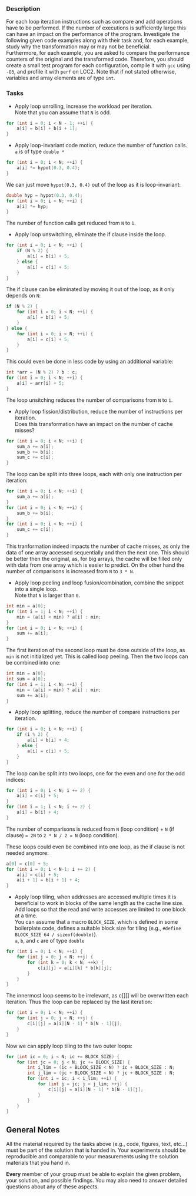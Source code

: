 ### Description

For each loop iteration instructions such as compare and add operations have to be performed. If the number of executions is sufficiently large this can have an impact on the performance of the program. Investigate the following given code examples along with their task and, for each example, study why the transformation may or may not be beneficial. \
Furthermore, for each example, you are asked to compare the performance counters of the original and the transformed code. Therefore, you should create a small test program for each configuration, compile it with `gcc` using `-O3`, and profile it with `perf` on LCC2.
Note that if not stated otherwise, variables and array elements are of type `int`.

### Tasks

- Apply loop unrolling, increase the workload per iteration. \
Note that you can assume that `N` is odd.
```C
for (int i = 0; i < N - 1; ++i) {
    a[i] = b[i] + b[i + 1];
}
```

- Apply loop-invariant code motion, reduce the number of function calls.\
`a` is of type `double *`
```C
for (int i = 0; i < N; ++i) {
    a[i] *= hypot(0.3, 0.4);
}
```

We can just move `hypot(0.3, 0.4)` out of the loop as it is loop-invariant:
```C
double hyp = hypot(0.3, 0.4);
for (int i = 0; i < N; ++i) {
    a[i] *= hyp;
}
```
The number of function calls get reduced from `N` to `1`.

- Apply loop unswitching, eliminate the if clause inside the loop.
```C
for (int i = 0; i < N; ++i) {
    if (N % 2) {
        a[i] = b[i] + 5;
    } else {
        a[i] = c[i] + 5;
    }
}
```

The if clause can be eliminated by moving it out of the loop, as it only depends on `N`:
```C
if (N % 2) {
    for (int i = 0; i < N; ++i) {
        a[i] = b[i] + 5;
    }
} else {
    for (int i = 0; i < N; ++i) {
        a[i] = c[i] + 5;
    }
}
```
This could even be done in less code by using an additional variable:
```C
int *arr = (N % 2) ? b : c;
for (int i = 0; i < N; ++i) {
    a[i] = arr[i] + 5;
}
```
The loop unsitching reduces the number of comparisons from `N` to `1`.

- Apply loop fission/distribution, reduce the number of instructions per iteration. \
Does this transformation have an impact on the number of cache misses?
```C
for (int i = 0; i < N; ++i) {
    sum_a += a[i];
    sum_b += b[i];
    sum_c += c[i];
}
```

The loop can be split into three loops, each with only one instruction per iteration:
```C
for (int i = 0; i < N; ++i) {
    sum_a += a[i];
}
for (int i = 0; i < N; ++i) {
    sum_b += b[i];
}
for (int i = 0; i < N; ++i) {
    sum_c += c[i];
}
```
This tranformation indeed impacts the number of cache misses, as only the data of one array accessed sequentially and then the next one. This should be better then the original, as, for big arrays, the cache will be filled only with data from one array which is easier to predict.
On the other hand the number of comparisons is increased from `N` to `3 * N`.


- Apply loop peeling and loop fusion/combination, combine the snippet into a single loop. \
Note that `N` is larger than `0`.
```C
int min = a[0];
for (int i = 1; i < N; ++i) {
    min = (a[i] < min) ? a[i] : min;
}
for (int i = 0; i < N; ++i) {
    sum += a[i];
}
```

The first iteration of the second loop must be done outside of the loop, as `min` is not initialized yet. This is called loop peeling. Then the two loops can be combined into one:
```C
int min = a[0];
int sum = a[0];
for (int i = 1; i < N; ++i) {
    min = (a[i] < min) ? a[i] : min;
    sum += a[i];
}
```


- Apply loop splitting, reduce the number of compare instructions per iteration.
```C
for (int i = 0; i < N; ++i) {
    if (i % 2) {
        a[i] = b[i] + 4;
    } else {
        a[i] = c[i] + 5;
    }
}
```

The loop can be split into two loops, one for the even and one for the odd indices:
```C
for (int i = 0; i < N; i += 2) {
    a[i] = c[i] + 5;
}
for (int i = 1; i < N; i += 2) {
    a[i] = b[i] + 4;
}
```
The number of comparisons is reduced from `N` (loop condition) + `N` (if clause) `= 2N` to `2 * N / 2 = N` (loop condition).

These loops could even be combined into one loop, as the if clause is not needed anymore:
```C
a[0] = c[0] + 5;
for (int i = 0; i < N-1; i += 2) {
    a[i] = c[i] + 5;
    a[i + 1] = b[i + 1] + 4;
}
```

- Apply loop tiling, when addresses are accessed multiple times it is beneficial to work in blocks of the same length as the cache line size. Add loops so that the read and write accesses are limited to one block at a time.\
 You can assume that a macro `BLOCK_SIZE`, which is defined in some boilerplate code, defines a suitable block size for tiling (e.g., `#define BLOCK_SIZE 64 / sizeof(double)`). \
`a`, `b`, and `c` are of type `double`
```C
for (int i = 0; i < N; ++i) {
    for (int j = 0; j < N; ++j) {
        for (int k = 0; k < N; ++k) {
            c[i][j] = a[i][k] * b[k][j];
        }
    }
}
```
The innermost loop seems to be irrelevant, as c[][] will be overwritten each iteration. Thus the loop can be replaced by the last iteration:
```C
for (int i = 0; i < N; ++i) {
    for (int j = 0; j < N; ++j) {
        c[i][j] = a[i][N - 1] * b[N - 1][j];
    }
}
```
Now we can apply loop tiling to the two outer loops:
```C
for (int ic = 0; i < N; ic += BLOCK_SIZE) {
    for (int jc = 0; j < N; jc += BLOCK_SIZE) {
        int i_lim = (ic + BLOCK_SIZE < N) ? ic + BLOCK_SIZE : N;
        int j_lim = (jc + BLOCK_SIZE < N) ? jc + BLOCK_SIZE : N;
        for (int i = ic; i < i_lim; ++i) {
            for (int j = jc; j < j_lim; ++j) {
                c[i][j] = a[i][N - 1] * b[N - 1][j];
            }
        }
    }
}
```


## General Notes

All the material required by the tasks above (e.g., code, figures, text, etc...) must be part of the solution that is handed in. Your experiments should be reproducible and comparable to your measurements using the solution materials that you hand in.

**Every** member of your group must be able to explain the given problem, your solution, and possible findings. You may also need to answer detailed questions about any of these aspects.